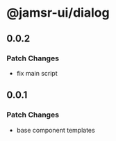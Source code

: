 # @jamsr-ui/dialog

## 0.0.2

### Patch Changes

- fix main script

## 0.0.1

### Patch Changes

- base component templates

